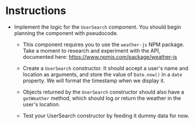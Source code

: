 # **Instructions**

* Implement the logic for the `UserSearch` component. You should begin planning the component with pseudocode.

  * This component requires you to use the `weather-js` NPM package. Take a moment to research and experiment with the API, documented here: <https://www.npmjs.com/package/weather-js>

  * Create a `UserSearch` constructor. It should accept a user's name and location as arguments, and store the value of `Date.now()` in a `date` property. We will format the timestamp when we display it.

  * Objects returned by the `UserSearch` constructor should also have a `getWeather` method, which should log or return the weather in the user's location.

  * Test your UserSearch constructor by feeding it dummy data for now.
